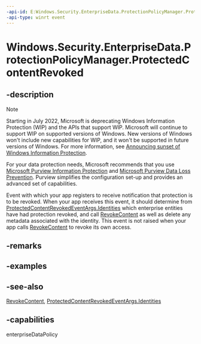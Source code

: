 ```yaml
---
-api-id: E:Windows.Security.EnterpriseData.ProtectionPolicyManager.ProtectedContentRevoked
-api-type: winrt event
---
```


<!-- Event syntax
static public event Windows.Foundation.EventHandler ProtectedContentRevoked<Windows.Security.EnterpriseData.ProtectedContentRevokedEventArgs>
-->

# Windows.Security.EnterpriseData.ProtectionPolicyManager.ProtectedContentRevoked

## -description

> [!NOTE]
> Starting in July 2022, Microsoft is deprecating Windows Information Protection (WIP) and the APIs that support WIP. Microsoft will continue to support WIP on supported versions of Windows. New versions of Windows won't include new capabilities for WIP, and it won't be supported in future versions of Windows. For more information, see [Announcing sunset of Windows Information Protection](https://techcommunity.microsoft.com/t5/windows-it-pro-blog/announcing-the-sunset-of-windows-information-protection-wip/ba-p/3579282).
>
> For your data protection needs, Microsoft recommends that you use [Microsoft Purview Information Protection](/microsoft-365/compliance/information-protection) and [Microsoft Purview Data Loss Prevention](/microsoft-365/compliance/dlp-learn-about-dlp). Purview simplifies the configuration set-up and provides an advanced set of capabilities.

Event with which your app registers to receive notification that protection is to be revoked. When your app receives this event, it should determine from [ProtectedContentRevokedEventArgs.Identities](protectedcontentrevokedeventargs_identities.md) which enterprise entities have had protection revoked, and call [RevokeContent](protectionpolicymanager_revokecontent_41134306.md) as well as delete any metadata associated with the identity. This event is not raised when your app calls [RevokeContent](protectionpolicymanager_revokecontent_41134306.md) to revoke its own access.

## -remarks

## -examples

## -see-also

[RevokeContent](protectionpolicymanager_revokecontent_41134306.md), [ProtectedContentRevokedEventArgs.Identities](protectedcontentrevokedeventargs_identities.md)

## -capabilities

enterpriseDataPolicy
